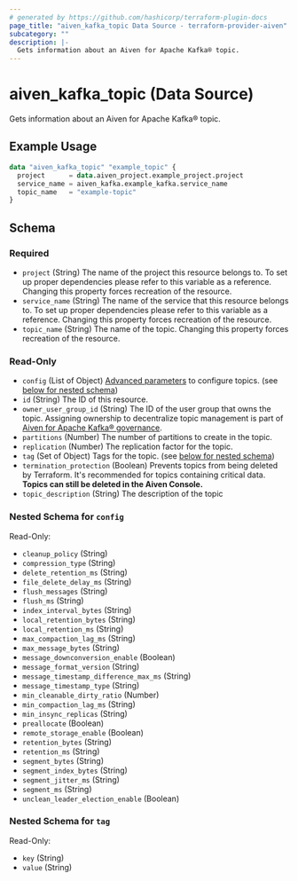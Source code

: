 ```yaml
---
# generated by https://github.com/hashicorp/terraform-plugin-docs
page_title: "aiven_kafka_topic Data Source - terraform-provider-aiven"
subcategory: ""
description: |-
  Gets information about an Aiven for Apache Kafka® topic.
---
```


# aiven_kafka_topic (Data Source)

Gets information about an Aiven for Apache Kafka® topic.

## Example Usage

```terraform
data "aiven_kafka_topic" "example_topic" {
  project      = data.aiven_project.example_project.project
  service_name = aiven_kafka.example_kafka.service_name
  topic_name   = "example-topic"
}
```

<!-- schema generated by tfplugindocs -->
## Schema

### Required

- `project` (String) The name of the project this resource belongs to. To set up proper dependencies please refer to this variable as a reference. Changing this property forces recreation of the resource.
- `service_name` (String) The name of the service that this resource belongs to. To set up proper dependencies please refer to this variable as a reference. Changing this property forces recreation of the resource.
- `topic_name` (String) The name of the topic. Changing this property forces recreation of the resource.

### Read-Only

- `config` (List of Object) [Advanced parameters](https://aiven.io/docs/products/kafka/reference/advanced-params) to configure topics. (see [below for nested schema](#nestedatt--config))
- `id` (String) The ID of this resource.
- `owner_user_group_id` (String) The ID of the user group that owns the topic. Assigning ownership to decentralize topic management is part of [Aiven for Apache Kafka® governance](https://aiven.io/docs/products/kafka/concepts/governance-overview).
- `partitions` (Number) The number of partitions to create in the topic.
- `replication` (Number) The replication factor for the topic.
- `tag` (Set of Object) Tags for the topic. (see [below for nested schema](#nestedatt--tag))
- `termination_protection` (Boolean) Prevents topics from being deleted by Terraform. It's recommended for topics containing critical data. **Topics can still be deleted in the Aiven Console.**
- `topic_description` (String) The description of the topic

<a id="nestedatt--config"></a>
### Nested Schema for `config`

Read-Only:

- `cleanup_policy` (String)
- `compression_type` (String)
- `delete_retention_ms` (String)
- `file_delete_delay_ms` (String)
- `flush_messages` (String)
- `flush_ms` (String)
- `index_interval_bytes` (String)
- `local_retention_bytes` (String)
- `local_retention_ms` (String)
- `max_compaction_lag_ms` (String)
- `max_message_bytes` (String)
- `message_downconversion_enable` (Boolean)
- `message_format_version` (String)
- `message_timestamp_difference_max_ms` (String)
- `message_timestamp_type` (String)
- `min_cleanable_dirty_ratio` (Number)
- `min_compaction_lag_ms` (String)
- `min_insync_replicas` (String)
- `preallocate` (Boolean)
- `remote_storage_enable` (Boolean)
- `retention_bytes` (String)
- `retention_ms` (String)
- `segment_bytes` (String)
- `segment_index_bytes` (String)
- `segment_jitter_ms` (String)
- `segment_ms` (String)
- `unclean_leader_election_enable` (Boolean)


<a id="nestedatt--tag"></a>
### Nested Schema for `tag`

Read-Only:

- `key` (String)
- `value` (String)
